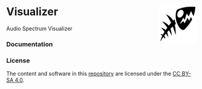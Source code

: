 # Visualizer <img align="right" width="100" height="100" src="https://github.com/Googool/visualizer/blob/main/assets/logo.svg">
Audio Spectrum Visualizer

### Documentation

### License

The content and software in this [repository](https://github.com/Googool/visualizer) are licensed under the [CC BY-SA 4.0](https://creativecommons.org/licenses/by-sa/4.0/?ref=chooser-v1).
